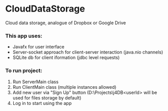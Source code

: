 # CloudDataStorage
Cloud data storage, analogue of Dropbox or Google Drive

### This app uses:
- Javafx for user interface
- Server-socket approach for client-server interaction (java.nio channels)
- SQLite db for client iformation (jdbc level requests)

### To run project:
1) Run ServerMain class
2) Run ClientMain class (multiple instances allowed)
3) Add new user via "Sign Up" button
(D:\Projects\j4DB\<userId> will be used for files storage by default)
4) Log in to start using the app

